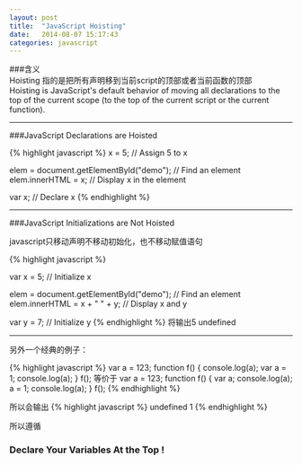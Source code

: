 ```yaml
---
layout: post
title:  "JavaScript Hoisting"
date:   2014-08-07 15:17:43
categories: javascript
---
```


###含义   
Hoisting 指的是把所有声明移到当前script的顶部或者当前函数的顶部   
Hoisting is JavaScript's default behavior of moving all declarations to the top of the current scope (to the top of the current script or the current function).

***

###JavaScript Declarations are Hoisted

{% highlight javascript %}
x = 5; // Assign 5 to x

elem = document.getElementById("demo"); // Find an element 
elem.innerHTML = x;                     // Display x in the element

var x; // Declare x
{% endhighlight %}

***

###JavaScript Initializations are Not Hoisted

javascript只移动声明不移动初始化，也不移动赋值语句   

{% highlight javascript %}

var x = 5; // Initialize x

elem = document.getElementById("demo"); // Find an element 
elem.innerHTML = x + " " + y;           // Display x and y

var y = 7; // Initialize y
{% endhighlight %}
将输出5 undefined

***

另外一个经典的例子：

{% highlight javascript %}
var a = 123;
function f() {
    console.log(a);
    var a = 1;
    console.log(a);
}
f();
等价于
var a = 123;
function f() {
    var a;
    console.log(a);
    a = 1;
    console.log(a);
}
f();
{% endhighlight %}

所以会输出
{% highlight javascript %}
undefined
1
{% endhighlight %}

所以遵循   

### Declare Your Variables At the Top !
